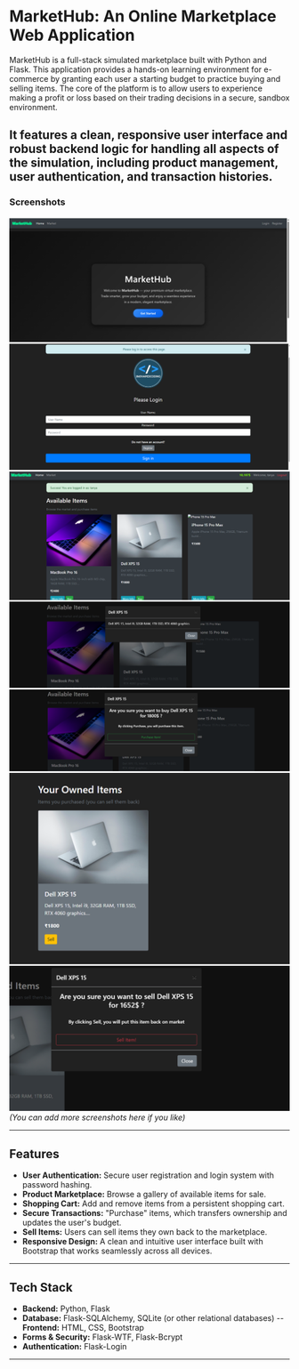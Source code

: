 # MarketHub: An Online Marketplace Web Application

MarketHub is a full-stack simulated marketplace built with Python and Flask. This application provides a hands-on learning environment for e-commerce by granting each user a starting budget to practice buying and selling items. The core of the platform is to allow users to experience making a profit or loss based on their trading decisions in a secure, sandbox environment.

It features a clean, responsive user interface and robust backend logic for handling all aspects of the simulation, including product management, user authentication, and transaction histories.
---

### Screenshots

![MarketHub Homepage](./public/A.png)
![Login page](./public/B.png)
![Market page](./public/C.png)
![Item Info](./public/D.png)
![Purchase](./public/E.png)
![Owned Items ](./public/F.png)
![Sell](./public/G.png)
*(You can add more screenshots here if you like)*

---

## Features

-   **User Authentication:** Secure user registration and login system with password hashing.
-   **Product Marketplace:** Browse a gallery of available items for sale.
-   **Shopping Cart:** Add and remove items from a persistent shopping cart.
-   **Secure Transactions:** "Purchase" items, which transfers ownership and updates the user's budget.
-   **Sell Items:** Users can sell items they own back to the marketplace.
-   **Responsive Design:** A clean and intuitive user interface built with Bootstrap that works seamlessly across all devices.

---

## Tech Stack

-   **Backend:** Python, Flask
-   **Database:** Flask-SQLAlchemy, SQLite (or other relational databases)
--   **Frontend:** HTML, CSS, Bootstrap
-   **Forms & Security:** Flask-WTF, Flask-Bcrypt
-   **Authentication:** Flask-Login

---

